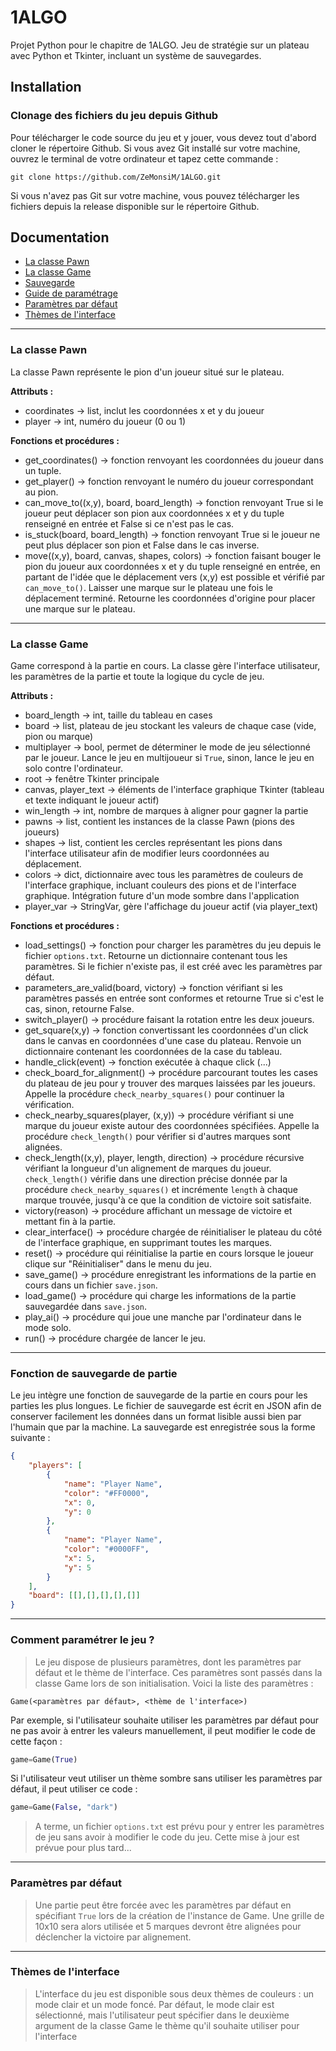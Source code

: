 # 1ALGO
 Projet Python pour le chapitre de 1ALGO. Jeu de stratégie sur un plateau avec Python et Tkinter, incluant un système de sauvegardes.

## Installation
### Clonage des fichiers du jeu depuis Github
Pour télécharger le code source du jeu et y jouer, vous devez tout d'abord cloner le répertoire Github. Si vous avez Git installé sur votre machine, ouvrez le terminal de votre ordinateur et tapez cette commande :
```
git clone https://github.com/ZeMonsiM/1ALGO.git
```
Si vous n'avez pas Git sur votre machine, vous pouvez télécharger les fichiers depuis la release disponible sur le répertoire Github.

## Documentation
<ul>
    <li><a href="#class_pawn">La classe Pawn</a></li>
    <li><a href="#class_game">La classe Game</a></li>
    <li><a href="#save_load_feature">Sauvegarde</a></li>
    <li><a href="#settings_guide">Guide de paramétrage</a></li>
    <li><a href="#default_settings">Paramètres par défaut</a></li>
    <li><a href="#color_themes">Thèmes de l'interface</a></li>
</ul>

---

<div id="class_pawn"></div>

### La classe Pawn
La classe Pawn représente le pion d'un joueur situé sur le plateau.

__Attributs :__
- coordinates -> list, inclut les coordonnées x et y du joueur
- player -> int, numéro du joueur (0 ou 1)

__Fonctions et procédures :__
- get_coordinates() -> fonction renvoyant les coordonnées du joueur dans un tuple.
- get_player() -> fonction renvoyant le numéro du joueur correspondant au pion.
- can_move_to((x,y), board, board_length) -> fonction renvoyant True si le joueur peut déplacer son pion aux coordonnées x et y du tuple renseigné en entrée et False si ce n'est pas le cas.
- is_stuck(board, board_length) -> fonction renvoyant True si le joueur ne peut plus déplacer son pion et False dans le cas inverse.
- move((x,y), board, canvas, shapes, colors) -> fonction faisant bouger le pion du joueur aux coordonnées x et y du tuple renseigné en entrée, en partant de l'idée que le déplacement vers (x,y) est possible et vérifié par `can_move_to()`. Laisser une marque sur le plateau une fois le déplacement terminé. Retourne les coordonnées d'origine pour placer une marque sur le plateau.

---

<div id="class_game"></div>

### La classe Game
Game correspond à la partie en cours. La classe gère l'interface utilisateur, les paramètres de la partie et toute la logique du cycle de jeu.

__Attributs :__
- board_length -> int, taille du tableau en cases
- board -> list, plateau de jeu stockant les valeurs de chaque case (vide, pion ou marque)
- multiplayer -> bool, permet de déterminer le mode de jeu sélectionné par le joueur. Lance le jeu en multijoueur si `True`, sinon, lance le jeu en solo contre l'ordinateur.
- root -> fenêtre Tkinter principale
- canvas, player_text -> éléments de l'interface graphique Tkinter (tableau et texte indiquant le joueur actif)
- win_length -> int, nombre de marques à aligner pour gagner la partie
- pawns -> list, contient les instances de la classe Pawn (pions des joueurs)
- shapes -> list, contient les cercles représentant les pions dans l'interface utilisateur afin de modifier leurs coordonnées au déplacement.
- colors -> dict, dictionnaire avec tous les paramètres de couleurs de l'interface graphique, incluant couleurs des pions et de l'interface graphique. Intégration future d'un mode sombre dans l'application
- player_var -> StringVar, gère l'affichage du joueur actif (via player_text)

__Fonctions et procédures :__
- load_settings() -> fonction pour charger les paramètres du jeu depuis le fichier `options.txt`. Retourne un dictionnaire contenant tous les paramètres. Si le fichier n'existe pas, il est créé avec les paramètres par défaut.
- parameters_are_valid(board, victory) -> fonction vérifiant si les paramètres passés en entrée sont conformes et retourne True si c'est le cas, sinon, retourne False.
- switch_player() -> procédure faisant la rotation entre les deux joueurs.
- get_square(x,y) -> fonction convertissant les coordonnées d'un click dans le canvas en coordonnées d'une case du plateau. Renvoie un dictionnaire contenant les coordonnées de la case du tableau.
- handle_click(event) -> fonction exécutée à chaque click (...)
- check_board_for_alignment() -> procédure parcourant toutes les cases du plateau de jeu pour y trouver des marques laissées par les joueurs. Appelle la procédure `check_nearby_squares()` pour continuer la vérification.
- check_nearby_squares(player, (x,y)) -> procédure vérifiant si une marque du joueur existe autour des coordonnées spécifiées. Appelle la procédure `check_length()` pour vérifier si d'autres marques sont alignées.
- check_length((x,y), player, length, direction) -> procédure récursive vérifiant la longueur d'un alignement de marques du joueur. `check_length()` vérifie dans une direction précise donnée par la procédure `check_nearby_squares()` et incrémente `length` à chaque marque trouvée, jusqu'à ce que la condition de victoire soit satisfaite.
- victory(reason) -> procédure affichant un message de victoire et mettant fin à la partie.
- clear_interface() -> procédure chargée de réinitialiser le plateau du côté de l'interface graphique, en supprimant toutes les marques.
- reset() -> procédure qui réinitialise la partie en cours lorsque le joueur clique sur "Réinitialiser" dans le menu du jeu.
- save_game() -> procédure enregistrant les informations de la partie en cours dans un fichier `save.json`.
- load_game() -> procédure qui charge les informations de la partie sauvegardée dans `save.json`.
- play_ai() -> procédure qui joue une manche par l'ordinateur dans le mode solo.
- run() -> procédure chargée de lancer le jeu.

---

<div id="save_load_feature"></div>

### Fonction de sauvegarde de partie
Le jeu intègre une fonction de sauvegarde de la partie en cours pour les parties les plus longues. Le fichier de sauvegarde est écrit en JSON afin de conserver facilement les données dans un format lisible aussi bien par l'humain que par la machine.
La sauvegarde est enregistrée sous la forme suivante :
```json
{
    "players": [
        {
            "name": "Player Name",
            "color": "#FF0000",
            "x": 0,
            "y": 0
        },
        {
            "name": "Player Name",
            "color": "#0000FF",
            "x": 5,
            "y": 5
        }
    ],
    "board": [[],[],[],[],[]]
}
```

---

<div id="settings_guide"></div>

### Comment paramétrer le jeu ?
> Le jeu dispose de plusieurs paramètres, dont les paramètres par défaut et le thème de l'interface. Ces paramètres sont passés dans la classe Game lors de son initialisation. Voici la liste des paramètres :
```
Game(<paramètres par défaut>, <thème de l'interface>)
```

Par exemple, si l'utilisateur souhaite utiliser les paramètres par défaut pour ne pas avoir à entrer les valeurs manuellement, il peut modifier le code de cette façon :
```python
game=Game(True)
```
Si l'utilisateur veut utiliser un thème sombre sans utiliser les paramètres par défaut, il peut utiliser ce code :
```python
game=Game(False, "dark")
```
> A terme, un fichier `options.txt` est prévu pour y entrer les paramètres de jeu sans avoir à modifier le code du jeu. Cette mise à jour est prévue pour plus tard...

---

<div id="default_settings"></div>

### Paramètres par défaut
> Une partie peut être forcée avec les paramètres par défaut en spécifiant `True` lors de la création de l'instance de Game. Une grille de 10x10 sera alors utilisée et 5 marques devront être alignées pour déclencher la victoire par alignement.

---

<div id="color_themes"></div>

### Thèmes de l'interface
> L'interface du jeu est disponible sous deux thèmes de couleurs : un mode clair et un mode foncé. Par défaut, le mode clair est sélectionné, mais l'utilisateur peut spécifier dans le deuxième argument de la classe Game le thème qu'il souhaite utiliser pour l'interface